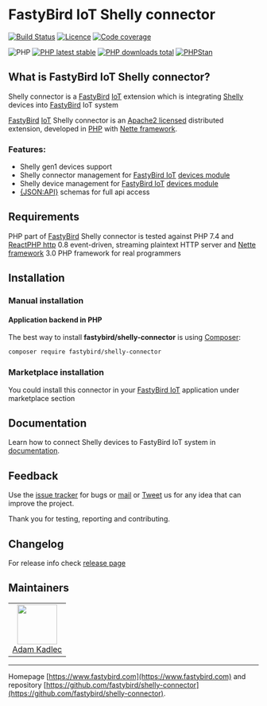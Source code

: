 # FastyBird IoT Shelly connector

[![Build Status](https://badgen.net/github/checks/FastyBird/shelly-connector/master?cache=300&style=flat-square)](https://github.com/FastyBird/shelly-connector/actions)
[![Licence](https://badgen.net/github/license/FastyBird/shelly-connector?cache=300&style=flat-square)](https://github.com/FastyBird/shelly-connector/blob/master/LICENSE.md)
[![Code coverage](https://badgen.net/coveralls/c/github/FastyBird/shelly-connector?cache=300&style=flat-square)](https://coveralls.io/r/FastyBird/shelly-connector)

![PHP](https://badgen.net/packagist/php/FastyBird/shelly-connector?cache=300&style=flat-square)
[![PHP latest stable](https://badgen.net/packagist/v/FastyBird/shelly-connector/latest?cache=300&style=flat-square)](https://packagist.org/packages/FastyBird/shelly-connector)
[![PHP downloads total](https://badgen.net/packagist/dt/FastyBird/shelly-connector?cache=300&style=flat-square)](https://packagist.org/packages/FastyBird/shelly-connector)
[![PHPStan](https://img.shields.io/badge/phpstan-enabled-brightgreen.svg?style=flat-square)](https://github.com/phpstan/phpstan)

## What is FastyBird IoT Shelly connector?

Shelly connector is a [FastyBird](https://www.fastybird.com) [IoT](https://en.wikipedia.org/wiki/Internet_of_things)
extension which is integrating [Shelly](https://shelly.cloud) devices into [FastyBird](https://www.fastybird.com) IoT
system

[FastyBird](https://www.fastybird.com) [IoT](https://en.wikipedia.org/wiki/Internet_of_things) Shelly connector is
an [Apache2 licensed](http://www.apache.org/licenses/LICENSE-2.0) distributed extension, developed
in [PHP](https://www.php.net) with [Nette framework](https://nette.org).

### Features:

- Shelly gen1 devices support
- Shelly connector management
  for [FastyBird IoT](https://www.fastybird.com) [devices module](https://github.com/FastyBird/devices-module)
- Shelly device management
  for [FastyBird IoT](https://www.fastybird.com) [devices module](https://github.com/FastyBird/devices-module)
- [{JSON:API}](https://jsonapi.org/) schemas for full api access

## Requirements

PHP part of [FastyBird](https://www.fastybird.com) Shelly connector is tested against PHP 7.4
and [ReactPHP http](https://github.com/reactphp/http) 0.8 event-driven, streaming plaintext HTTP server
and [Nette framework](https://nette.org/en/) 3.0 PHP framework for real programmers

## Installation

### Manual installation

#### Application backend in PHP

The best way to install **fastybird/shelly-connector** is using [Composer](http://getcomposer.org/):

```sh
composer require fastybird/shelly-connector
```

### Marketplace installation

You could install this connector in your [FastyBird IoT](https://www.fastybird.com) application under marketplace
section

## Documentation

Learn how to connect Shelly devices to FastyBird IoT system
in [documentation](https://github.com/FastyBird/shelly-connector/blob/master/.docs/en/index.md).

## Feedback

Use the [issue tracker](https://github.com/FastyBird/shelly-connector/issues) for bugs
or [mail](mailto:code@fastybird.com) or [Tweet](https://twitter.com/fastybird) us for any idea that can improve the
project.

Thank you for testing, reporting and contributing.

## Changelog

For release info check [release page](https://github.com/FastyBird/shelly-connector/releases)

## Maintainers

<table>
	<tbody>
		<tr>
			<td align="center">
				<a href="https://github.com/akadlec">
					<img width="80" height="80" src="https://avatars3.githubusercontent.com/u/1866672?s=460&amp;v=4">
				</a>
				<br>
				<a href="https://github.com/akadlec">Adam Kadlec</a>
			</td>
		</tr>
	</tbody>
</table>

***
Homepage [https://www.fastybird.com](https://www.fastybird.com) and
repository [https://github.com/fastybird/shelly-connector](https://github.com/fastybird/shelly-connector).
